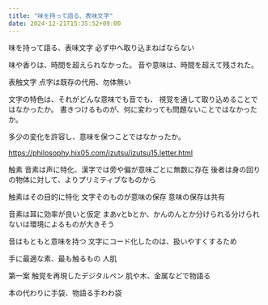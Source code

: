 ```yaml
---
title: "味を持って語る、表味文字"
date: 2024-12-21T15:35:52+09:00
---
```

味を持って語る、表味文字
必ず中へ取り込まねばならない

味や香りは、時間を超えられなかった。
音や意味は、時間を超えて残された。

表触文字
点字は既存の代用、勿体無い

文字の特色は、それがどんな意味でも音でも、
視覚を通して取り込めることではなかったか。
書きつけるものが、何に変わっても問題ないことではなかったか。

多少の変化を許容し、意味を保つことではなかったか。

https://philosophy.hix05.com/izutsu/izutsu15.letter.html

触素
音素は声に特化、漢字では旁や偏が意味ごとに無数に存在
後者は身の回りの物体に対して、よりプリミティブなものから

触素はその目的に特化
文字そのものが意味の保存
意味の保存は共有

音素は耳に効率が良いと仮定
まあvとbとか、かんのんとか分けられる分けられないは環境によるものが大きそう

音はもともと意味を持つ
文字にコード化したのは、扱いやすくするため

手に最適な素、最も触るもの
人肌

第一案
触覚を再現したデジタルペン
肌や木、金属などで物語る

本の代わりに手袋、物語る手わわ袋
